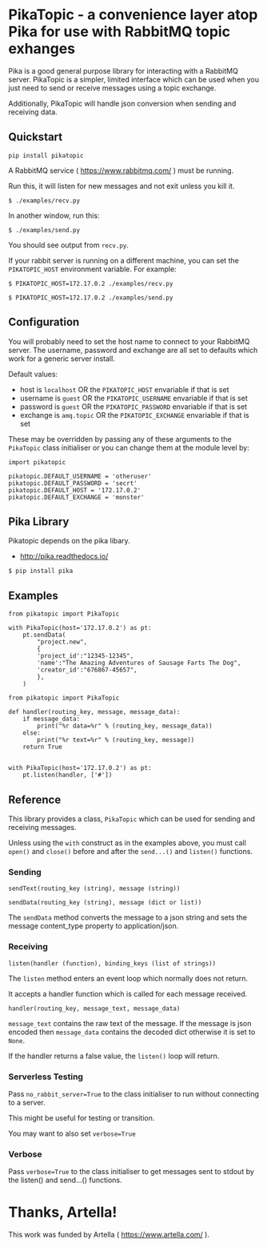 
# PikaTopic - a convenience layer atop Pika for use with RabbitMQ topic exhanges

Pika is a good general purpose library for interacting with a RabbitMQ server. PikaTopic is a simpler, limited interface which can be used when you just need to send or receive messages using a topic exchange. 

Additionally, PikaTopic will handle json conversion when sending and receiving data.

## Quickstart

```
pip install pikatopic
```

A RabbitMQ service ( https://www.rabbitmq.com/ ) must be running.

Run this, it will listen for new messages and not exit unless you kill it.

```
$ ./examples/recv.py
```

In another window, run this:

```
$ ./examples/send.py
```

You should see output from `recv.py`.

If your rabbit server is running on a different machine, you can set the `PIKATOPIC_HOST` environment variable. For example:

```
$ PIKATOPIC_HOST=172.17.0.2 ./examples/recv.py
```

```
$ PIKATOPIC_HOST=172.17.0.2 ./examples/send.py
```

## Configuration

You will probably need to set the host name to connect to your RabbitMQ server. The username, password and exchange are all set to defaults which work for a generic server install.

Default values:

- host is `localhost` OR the `PIKATOPIC_HOST` envariable if that is set
- username is `guest` OR the `PIKATOPIC_USERNAME` envariable if that is set
- password is `guest` OR the `PIKATOPIC_PASSWORD` envariable if that is set
- exchange is `amq.topic` OR the `PIKATOPIC_EXCHANGE` envariable if that is set

These may be overridden by passing any of these arguments to the `PikaTopic` class initialiser or you can change them at the module level by:

```
import pikatopic

pikatopic.DEFAULT_USERNAME = 'otheruser'
pikatopic.DEFAULT_PASSWORD = 'secrt'
pikatopic.DEFAULT_HOST = '172.17.0.2'
pikatopic.DEFAULT_EXCHANGE = 'monster'
```

## Pika Library

Pikatopic depends on the pika libary.

- http://pika.readthedocs.io/

```
$ pip install pika
```

## Examples


```
from pikatopic import PikaTopic

with PikaTopic(host='172.17.0.2') as pt:
    pt.sendData(
        "project.new",
        {
        'project_id':"12345-12345",
        'name':"The Amazing Adventures of Sausage Farts The Dog",
        'creator_id':"676867-45657",
        },
    )
```


```
from pikatopic import PikaTopic

def handler(routing_key, message, message_data):
    if message_data:
        print("%r data=%r" % (routing_key, message_data))
    else:
        print("%r text=%r" % (routing_key, message))
    return True


with PikaTopic(host='172.17.0.2') as pt:
    pt.listen(handler, ['#'])
```


## Reference

This library provides a class, `PikaTopic` which can be used for sending and receiving messages.

Unless using the `with` construct as in the examples above, you must call `open()` and `close()` before and after the `send...()` and `listen()` functions.


### Sending

```
sendText(routing_key (string), message (string))
```

```
sendData(routing_key (string), message (dict or list))
```

The `sendData` method converts the message to a json string and sets the message content_type property to application/json.

### Receiving

```
listen(handler (function), binding_keys (list of strings))
```

The `listen` method enters an event loop which normally does not return.

It accepts a handler function which is called for each message received.

```
handler(routing_key, message_text, message_data)
```

`message_text` contains the raw text of the message. If the message is json encoded then `message_data` contains the decoded dict otherwise it is set to `None`.

If the handler returns a false value, the `listen()` loop will return.

### Serverless Testing

Pass `no_rabbit_server=True` to the class initialiser to run without connecting to a server.

This might be useful for testing or transition.

You may want to also set `verbose=True`

### Verbose

Pass `verbose=True` to the class initialiser to get messages sent to stdout by the listen() and send...() functions.

# Thanks, Artella!

This work was funded by Artella ( https://www.artella.com/ ).
